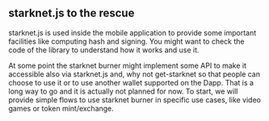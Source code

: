 ## starknet.js to the rescue

starknet.js is used inside the mobile application to provide some important
facilities like computing hash and signing. You might want to check the code of
the library to understand how it works and use it.

At some point the starknet burner might implement some API to make it accessible
also via starknet.js and, why not get-starknet so that people can choose to use
it or to use another wallet supported on the Dapp. That is a long way to go and
it is actually not planned for now. To start, we will provide simple flows to
use starknet burner in specific use cases, like video games or token mint/exchange.
